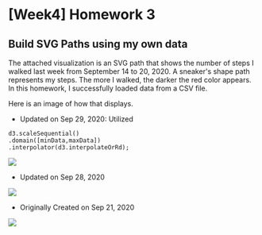 [Week4] Homework 3
===
Build SVG Paths using my own data
---

The attached visualization is an SVG path that shows the number of steps I walked last week from September 14 to 20, 2020.
A sneaker's shape path represents my steps. The more I walked, the darker the red color appears. In this homework, I successfully loaded data from a CSV file.

Here is an image of how that displays.

- Updated on Sep 29, 2020: Utilized 
```
d3.scaleSequential()
.domain([minData,maxData])
.interpolator(d3.interpolateOrRd);
```
<img src="https://github.com/jwoo24/JihyeWoo-ProgVisFA20/blob/master/hw3/hw3_screenshot_update_0929.png?raw=true">

- Updated on Sep 28, 2020

<img src="https://github.com/jwoo24/JihyeWoo-ProgVisFA20/blob/master/hw3/hw3_screenshot_update_0928.png?raw=true">

- Originally Created on Sep 21, 2020
<img src="https://github.com/jwoo24/JihyeWoo-ProgVisFA20/blob/master/hw3/hw3_screenshot.png?raw=true">
